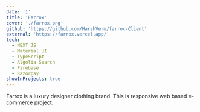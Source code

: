 ```yaml
---
date: '1'
title: 'Farrox'
cover: './farrox.png'
github: 'https://github.com/HarshVerm/farrox-Client'
external: 'https://farrox.vercel.app/'
tech:
  - NEXT JS
  - Material UI
  - TypeScript
  - Algolia Search
  - Firebase
  - Razorpay
showInProjects: true
---
```


Farrox is a luxury designer clothing brand. This is responsive web based e-commerce project.
